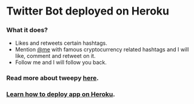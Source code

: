 # Twitter Bot deployed on Heroku

### What it does?
- Likes and retweets certain hashtags.
- Mention [@me](https://twitter.com/CryptoNewsBot3) with famous cryptocurrency related hashtags and I will like, comment and retweet on it.
- Follow me and I will follow you back.

### Read more about tweepy [here](tweepy.readthedocs.io).
### [Learn how to deploy app on Heroku](https://devcenter.heroku.com/articles/getting-started-with-python).
